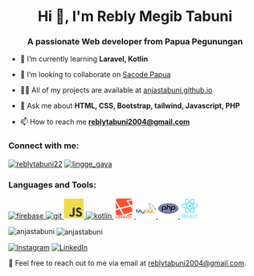 <h1 align="center">Hi 👋, I'm Rebly Megib Tabuni</h1>
<h3 align="center">A passionate Web developer from Papua Pegunungan</h3>

- 🌱 I’m currently learning **Laravel, Kotlin**

- 👯 I’m looking to collaborate on [Sacode Papua](https://www.dev.sacode.web.id/)

- 👨‍💻 All of my projects are available at [anjastabuni.github.io](anjastabuni.github.io)

- 💬 Ask me about **HTML, CSS, Bootstrap, tailwind, Javascript, PHP**

- 📫 How to reach me **reblytabuni2004@gmail.com**

<h3 align="left">Connect with me:</h3>
<p align="left">
<a href="https://linkedin.com/in/reblytabuni22" target="blank"><img align="center" src="https://raw.githubusercontent.com/rahuldkjain/github-profile-readme-generator/master/src/images/icons/Social/linked-in-alt.svg" alt="reblytabuni22" height="30" width="40" /></a>
<a href="https://instagram.com/lingge_gaya" target="blank"><img align="center" src="https://raw.githubusercontent.com/rahuldkjain/github-profile-readme-generator/master/src/images/icons/Social/instagram.svg" alt="lingge_gaya" height="30" width="40" /></a>
</p>

<h3 align="left">Languages and Tools:</h3>
<p align="left">    <a href="https://firebase.google.com/" target="_blank" rel="noreferrer"> <img src="https://www.vectorlogo.zone/logos/firebase/firebase-icon.svg" alt="firebase" width="40" height="40"/> </a> <a href="https://git-scm.com/" target="_blank" rel="noreferrer"> <img src="https://www.vectorlogo.zone/logos/git-scm/git-scm-icon.svg" alt="git" width="40" height="40"/> </a>  <a href="https://developer.mozilla.org/en-US/docs/Web/JavaScript" target="_blank" rel="noreferrer"> <img src="https://raw.githubusercontent.com/devicons/devicon/master/icons/javascript/javascript-original.svg" alt="javascript" width="40" height="40"/> </a> <a href="https://kotlinlang.org" target="_blank" rel="noreferrer"> <img src="https://www.vectorlogo.zone/logos/kotlinlang/kotlinlang-icon.svg" alt="kotlin" width="40" height="40"/> </a> <a href="https://laravel.com/" target="_blank" rel="noreferrer"> <img src="https://raw.githubusercontent.com/devicons/devicon/master/icons/laravel/laravel-plain-wordmark.svg" alt="laravel" width="40" height="40"/> </a> <a href="https://www.mysql.com/" target="_blank" rel="noreferrer"> <img src="https://raw.githubusercontent.com/devicons/devicon/master/icons/mysql/mysql-original-wordmark.svg" alt="mysql" width="40" height="40"/> </a> <a href="https://www.php.net" target="_blank" rel="noreferrer"> <img src="https://raw.githubusercontent.com/devicons/devicon/master/icons/php/php-original.svg" alt="php" width="40" height="40"/> </a> <a href="https://reactjs.org/" target="_blank" rel="noreferrer"> <img src="https://raw.githubusercontent.com/devicons/devicon/master/icons/react/react-original-wordmark.svg" alt="react" width="40" height="40"/> </a>  </p>

<p><img align="left" src="https://github-readme-stats.vercel.app/api/top-langs?username=anjastabuni&show_icons=true&locale=en&layout=compact" alt="anjastabuni" /></p>

<p>&nbsp;<img align="center" src="https://github-readme-stats.vercel.app/api?username=anjastabuni&show_icons=true&locale=en" alt="anjastabuni" /></p>


[![Instagram](https://img.shields.io/badge/Instagram-%23E4405F.svg?style=flat&logo=Instagram&logoColor=white)](https://instagram.com/lingge_gaya)
[![LinkedIn](https://img.shields.io/badge/LinkedIn-%230077B5.svg?style=flat&logo=linkedin&logoColor=white)](https://linkedin.com/in/reblytabuni22)

📧 Feel free to reach out to me via email at [reblytabuni2004@gmail.com](mailto:reblytabuni2004@gmail.com).



